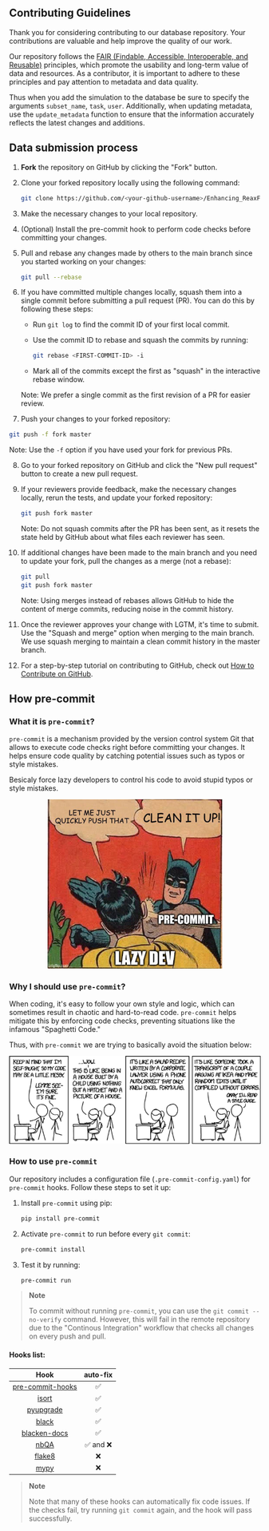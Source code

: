 ## Contributing Guidelines

Thank you for considering contributing to our database repository. Your contributions are valuable and help improve the quality of our work.

Our repository follows the [FAIR (Findable, Accessible, Interoperable, and Reusable)](https://www.nature.com/articles/sdata201618) principles, which promote the usability and long-term value of data and resources.
As a contributor, it is important to adhere to these principles and pay attention to metadata and data quality.

Thus when you add the simulation to the database be sure to specify the arguments `subset_name`, `task`, `user`.
Additionally, when updating metadata, use the `update_metadata` function to ensure that the information accurately reflects the latest changes and additions.


## Data submission process

1.    **Fork** the repository on GitHub by clicking the "Fork" button.

2.    Clone your forked repository locally using the following command:

      ```bash
      git clone https://github.com/<your-github-username>/Enhancing_ReaxFF_DFT_database.git
      ```

3.    Make the necessary changes to your local repository.

4.    (Optional) Install the pre-commit hook to perform code checks before committing your changes.

5.    Pull and rebase any changes made by others to the main branch since you started working on your changes:

      ```bash
      git pull --rebase
      ```

6.    If you have committed multiple changes locally, squash them into a single commit before submitting a pull request (PR). You can do this by following these steps:

      -  Run `git log` to find the commit ID of your first local commit.
      -  Use the commit ID to rebase and squash the commits by running:

         ```bash
         git rebase <FIRST-COMMIT-ID> -i
         ```

      -  Mark all of the commits except the first as "squash" in the interactive rebase window.

      Note: We prefer a single commit as the first revision of a PR for easier review.

7.    Push your changes to your forked repository:

   ```bash
   git push -f fork master
   ```

   Note: Use the `-f` option if you have used your fork for previous PRs.

8.    Go to your forked repository on GitHub and click the "New pull request" button to create a new pull request.

9.    If your reviewers provide feedback, make the necessary changes locally, rerun the tests, and update your forked repository:

      ```bash
      git push fork master
      ```

      Note: Do not squash commits after the PR has been sent, as it resets the state held by GitHub about what files each reviewer has seen.

10.   If additional changes have been made to the main branch and you need to update your fork, pull the changes as a merge (not a rebase):

      ```bash
      git pull
      git push fork master
      ```

      Note: Using merges instead of rebases allows GitHub to hide the content of merge commits, reducing noise in the commit history.

11.   Once the reviewer approves your change with LGTM, it's time to submit. Use the "Squash and merge" option when merging to the main branch. We use squash merging to maintain a clean commit history in the master branch.

12.   For a step-by-step tutorial on contributing to GitHub, check out [How to Contribute on GitHub](https://www.dataschool.io/how-to-contribute-on-github/).


## How pre-commit

### What it is `pre-commit`?

`pre-commit` is a mechanism provided by the version control system Git that allows to execute code checks right before committing your changes.
It helps ensure code quality by catching potential issues such as typos or style mistakes.

Besicaly force lazy developers to control his code to avoid stupid
 typos or style mistakes.

<p align="center">
 <img
  width="350"
  alt="Lazy developers"
  src="assets/img/fun-precommit.jpeg">
</p>

### Why I should use `pre-commit`?

When coding, it's easy to follow your own style and logic, which can sometimes result in chaotic and hard-to-read code. `pre-commit` helps mitigate this by enforcing code checks, preventing situations like the infamous "Spaghetti Code."


Thus, with `pre-commit` we are trying to basically avoid the situation below:

<p align="center">
 <img
  width="650"
  alt="Spaghetti Code"
  src="assets/img/fun-codestyle.png">
</p>

### How to use `pre-commit`

Our repository includes a configuration file (`.pre-commit-config.yaml`) for `pre-commit` hooks.
 Follow these steps to set it up:

   1. Install `pre-commit` using pip:

      ```bash
      pip install pre-commit
      ```

   2. Activate `pre-commit` to run before every `git commit`:

      ```bash
      pre-commit install
      ```

   3. Test it by running:

      ```bash
      pre-commit run
      ```

> **Note**
>
>To commit without running `pre-commit`, you can use the `git commit --no-verify` command.
> However, this will fail in the remote repository due to the "Continous Integration" workflow that checks all changes on every push and pull.


#### Hooks list:

| Hook | auto-fix |
| :---: | :---: |
| [pre-commit-hooks](https://github.com/pre-commit/pre-commit-hooks) | ✅ |
| [isort](https://github.com/timothycrosley/isort) | ✅ |
| [pyupgrade](https://github.com/asottile/pyupgrade) | ✅ |
| [black](https://github.com/psf/black) | ✅ |
| [blacken-docs](https://github.com/asottile/blacken-docs) | ✅ |
| [nbQA](https://github.com/nbQA-dev/nbQA) | ✅ and ❌ |
| [flake8](https://github.com/PyCQA/flake8) | ❌ |
| [mypy](https://github.com/pre-commit/mirrors-mypy) | ❌ |

> **Note**
>
> Note that many of these hooks can automatically fix code issues. If the checks fail, try running `git commit` again, and the hook will pass successfully.
